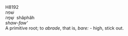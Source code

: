 <body>
  <p>H8192<br>  שׁפה  <br> שָׁפָה  ‎  shâphâh  <br><i>shaw-faw‘ </i><br>A primitive root; to <i>abrade</i>, that is, <i>bare: - </i>high, stick out.<br></p>
 </body>
